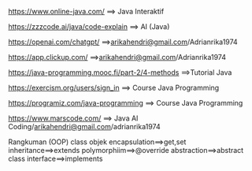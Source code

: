 https://www.online-java.com/   ==> Java Interaktif

https://zzzcode.ai/java/code-explain ==> AI (Java)

https://openai.com/chatgpt/ ==>arikahendri@gmail.com/Adrianrika1974

https://app.clickup.com/ ==>arikahendri@gmail.com/Adrianrika1974

https://java-programming.mooc.fi/part-2/4-methods ==>Tutorial Java

https://exercism.org/users/sign_in  ==> Course Java Programming

https://programiz.com/java-programming   ==> Course Java Programming

https://www.marscode.com/      ==> Java AI Coding/arikahendri@gmail.com/adrianrika1974

Rangkuman (OOP)
class
objek
encapsulation==>get,set
inheritance==>extends
polymorphiim==>@override
abstraction==>abstract class
interface==>implements





